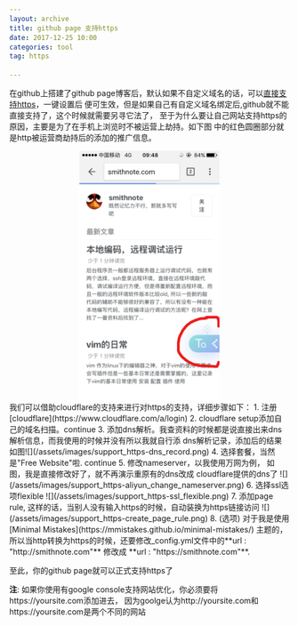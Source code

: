 ```yaml
---
layout: archive
title: github page 支持https
date: 2017-12-25 10:00
categories: tool
tag: https

---
```


在github上搭建了github page博客后，默认如果不自定义域名的话，可以[直接支持https](https://help.github.com/articles/securing-your-github-pages-site-with-https/)，一键设置后
便可生效，但是如果自己有自定义域名绑定后,github就不能直接支持了，这个时候就需要另寻它法了，
至于为什么要让自己网站支持https的原因，主要是为了在手机上浏览时不被运营上劫持。如下图
中的红色圆圈部分就是http被运营商劫持后的添加的推广信息。
<center>
<img src="/assets/images/support_https-http_hack.png" style="width:50%; height:50%;">
</center>
我们可以借助cloudflare的支持来进行对https的支持，详细步骤如下：  
1. 注册[cloudflare](https://www.cloudflare.com/a/login)
2. cloudflare setup添加自己的域名扫描。continue
3. 添加dns解析。我查资料的时候都是说直接出来dns解析信息，而我使用的时候并没有所以我就自行添
dns解析记录，添加后的结果如图![](/assets/images/support_https-dns_record.png)
4. 选择套餐，当然是"Free Website"啦. continue
5. 修改nameserver，以我使用万网为例， 如图，我是直接修改好了，就不再演示重原有的dns改成
cloudflare提供的dns了 ![](/assets/images/support_https-aliyun_change_nameserver.png)
6. 选择ssl选项flexible ![](/assets/images/support_https-ssl_flexible.png)
7. 添加page rule, 这样的话，当别人没有输入https的时候，自动装换为https链接访问
![](/assets/images/support_https-create_page_rule.png)
8. (选项) 对于我是使用[Minimal Mistakes](https://mmistakes.github.io/minimal-mistakes/)
主题的，所以当http转换为https的时候，还要修改_config.yml文件中的**url : "http://smithnote.com"** 修改成 **url : "https://smithnote.com"**.

至此，你的github page就可以正式支持https了

**注**: 如果你使用有google console支持网站优化，你必须要将https://yoursite.com添加进去，
因为goolge认为http://yoursite.com和https://yoursite.com是两个不同的网站
